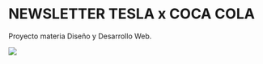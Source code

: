 # NEWSLETTER TESLA x COCA COLA

Proyecto materia Diseño y Desarrollo Web. 

<img src="https://i.imgur.com/yb8m9yW.png">
